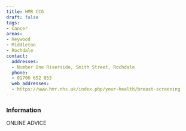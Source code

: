 ```yaml
---
title: HMR CCG
draft: false
tags:
- Cancer
areas:
- Heywood
- Middleton
- Rochdale
contact:
  addresses:
  - Number One Riverside, Smith Street, Rochdale
  phone:
  - 01706 652 853
  web_addresses:
  - https://www.hmr.nhs.uk/index.php/your-health/breast-screening
---
```


### Information
ONLINE ADVICE

